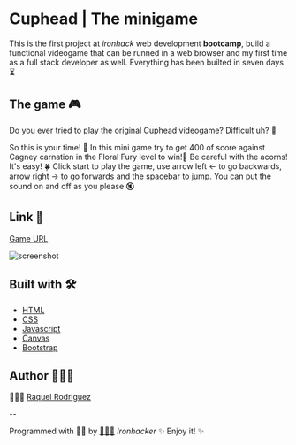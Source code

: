 # Cuphead | The minigame

This is the first project at *ironhack* web development **bootcamp**, build a functional videogame that can be runned in a web browser and my first time as a full stack developer as well. Everything has been builted in seven days ⏳

## The game 🎮

Do you ever tried to play the original Cuphead videogame? Difficult uh? 💢

So this is your time! 🥳  In this mini game try to get 400 of score against Cagney carnation in the Floral Fury level to win!🌼 
Be careful with the acorns! 
It's easy! 🍀 
Click start to play the game, use arrow left ← to go backwards, arrow right → to go forwards and the spacebar to jump. You can put the sound on and off as you please 🔇

## Link 🔗
[Game URL](https://cuphead-game.netlify.app/)

![screenshot](https://i.ibb.co/GkmBMsS/Captura-de-pantalla-2021-04-07-a-las-12-29-23.png)


## Built with 🛠

* [HTML](https://www.w3schools.com/html/html_intro.asp)
* [CSS](https://www.w3schools.com/css/css_intro.asp)
* [Javascript](https://www.w3schools.com/js/js_intro.asp)
* [Canvas](https://www.w3schools.com/graphics/canvas_intro.asp)
* [Bootstrap](https://www.w3schools.com/bootstrap4/bootstrap_get_started.asp)

## Author 🙋🏻‍♀

👩🏻‍💻 [Raquel Rodriguez](https://github.com/srtamaciel) 

--

Programmed with 💪🏻 by [🙋🏻‍♀️](https://github.com/srtamaciel)  *Ironhacker*  ✨ Enjoy it! ✨